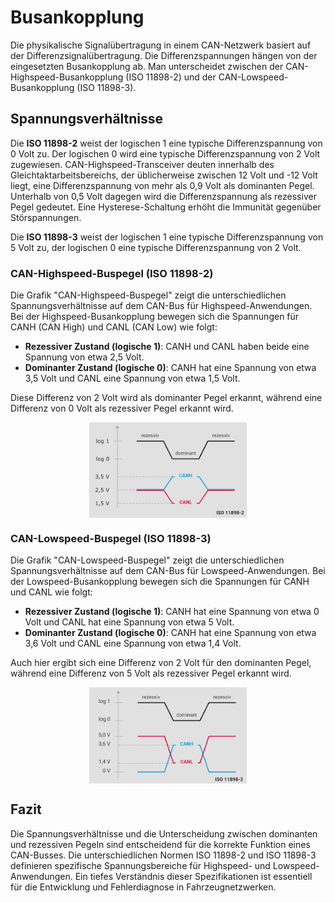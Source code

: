 # Busankopplung

Die physikalische Signalübertragung in einem CAN-Netzwerk basiert auf der Differenzsignalübertragung. Die Differenzspannungen hängen von der eingesetzten Busankopplung ab. Man unterscheidet zwischen der CAN-Highspeed-Busankopplung (ISO 11898-2) und der CAN-Lowspeed-Busankopplung (ISO 11898-3).

## Spannungsverhältnisse

Die **ISO 11898-2** weist der logischen 1 eine typische Differenzspannung von 0 Volt zu. Der logischen 0 wird eine typische Differenzspannung von 2 Volt zugewiesen. CAN-Highspeed-Transceiver deuten innerhalb des Gleichtaktarbeitsbereichs, der üblicherweise zwischen 12 Volt und -12 Volt liegt, eine Differenzspannung von mehr als 0,9 Volt als dominanten Pegel. Unterhalb von 0,5 Volt dagegen wird die Differenzspannung als rezessiver Pegel gedeutet. Eine Hysterese-Schaltung erhöht die Immunität gegenüber Störspannungen.

Die **ISO 11898-3** weist der logischen 1 eine typische Differenzspannung von 5 Volt zu, der logischen 0 eine typische Differenzspannung von 2 Volt.

### CAN-Highspeed-Buspegel (ISO 11898-2)

Die Grafik "CAN-Highspeed-Buspegel" zeigt die unterschiedlichen Spannungsverhältnisse auf dem CAN-Bus für Highspeed-Anwendungen. Bei der Highspeed-Busankopplung bewegen sich die Spannungen für CANH (CAN High) und CANL (CAN Low) wie folgt:

- **Rezessiver Zustand (logische 1)**: CANH und CANL haben beide eine Spannung von etwa 2,5 Volt.
- **Dominanter Zustand (logische 0)**: CANH hat eine Spannung von etwa 3,5 Volt und CANL eine Spannung von etwa 1,5 Volt.

Diese Differenz von 2 Volt wird als dominanter Pegel erkannt, während eine Differenz von 0 Volt als rezessiver Pegel erkannt wird.

<img src="./image/README/1712019086765.png" alt="CAN-Bus" style="max-width:50%; display: block; margin: 0 auto;" />

### CAN-Lowspeed-Buspegel (ISO 11898-3)

Die Grafik "CAN-Lowspeed-Buspegel" zeigt die unterschiedlichen Spannungsverhältnisse auf dem CAN-Bus für Lowspeed-Anwendungen. Bei der Lowspeed-Busankopplung bewegen sich die Spannungen für CANH und CANL wie folgt:

- **Rezessiver Zustand (logische 1)**: CANH hat eine Spannung von etwa 0 Volt und CANL hat eine Spannung von etwa 5 Volt.
- **Dominanter Zustand (logische 0)**: CANH hat eine Spannung von etwa 3,6 Volt und CANL eine Spannung von etwa 1,4 Volt.

Auch hier ergibt sich eine Differenz von 2 Volt für den dominanten Pegel, während eine Differenz von 5 Volt als rezessiver Pegel erkannt wird.

<img src="./image/README/1712019099533.png" alt="CAN-Bus" style="max-width:50%; display: block; margin: 0 auto;" />

## Fazit

Die Spannungsverhältnisse und die Unterscheidung zwischen dominanten und rezessiven Pegeln sind entscheidend für die korrekte Funktion eines CAN-Busses. Die unterschiedlichen Normen ISO 11898-2 und ISO 11898-3 definieren spezifische Spannungsbereiche für Highspeed- und Lowspeed-Anwendungen. Ein tiefes Verständnis dieser Spezifikationen ist essentiell für die Entwicklung und Fehlerdiagnose in Fahrzeugnetzwerken.
